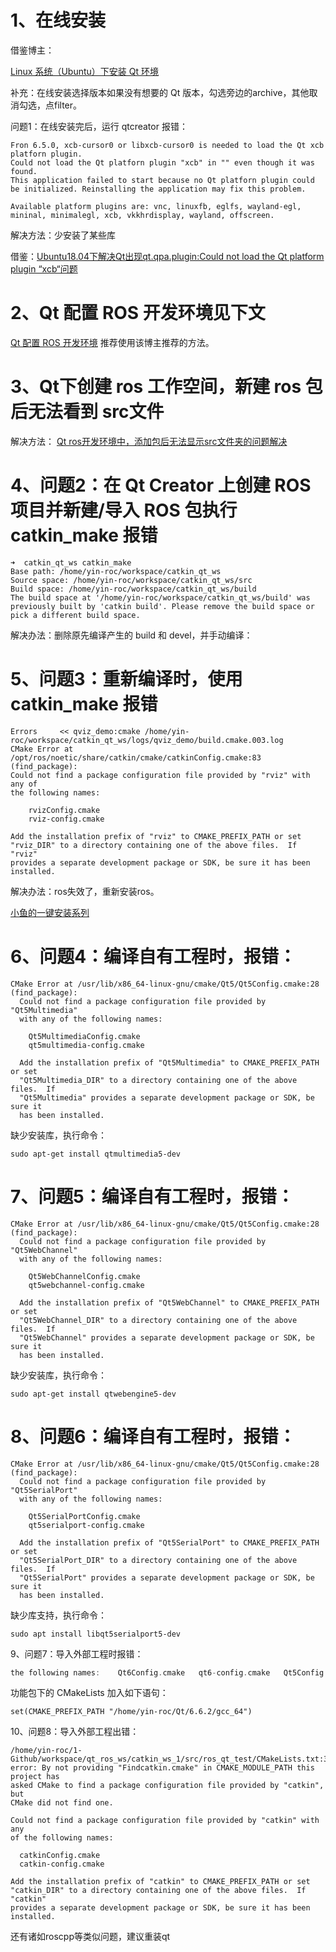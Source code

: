 # 1、在线安装

借鉴博主：

[Linux 系统（Ubuntu）下安装 Qt 环境](https://blog.csdn.net/YMGogre/article/details/130565726)

补充：在线安装选择版本如果没有想要的 Qt 版本，勾选旁边的archive，其他取消勾选，点filter。



问题1：在线安装完后，运行 qtcreator 报错：

```
Fron 6.5.0, xcb-cursor0 or libxcb-cursor0 is needed to load the Qt xcb platforn plugin.
Could not load the Qt platforn plugin "xcb" in "" even though it was found.
This application failed to start because no Qt platforn plugin could be initialized. Reinstalling the application may fix this problem.

Available platform plugins are: vnc, linuxfb, eglfs, wayland-egl, mininal, minimalegl, xcb, vkkhrdisplay, wayland, offscreen.
```

解决方法：少安装了某些库

借鉴：[Ubuntu18.04下解决Qt出现qt.qpa.plugin:Could not load the Qt platform plugin “xcb“问题](https://blog.csdn.net/LOVEmy134611/article/details/107212845/)

# 2、Qt 配置 ROS 开发环境见下文

[Qt 配置 ROS 开发环境](https://blog.csdn.net/YMGogre/article/details/130586111) 推荐使用该博主推荐的方法。



# 3、Qt下创建 ros 工作空间，新建 ros 包后无法看到 src文件

解决方法：
[Qt ros开发环境中，添加包后无法显示src文件夹的问题解决](https://blog.csdn.net/wenliang1314/article/details/81701437)



# 4、问题2：在 Qt Creator 上创建 ROS 项目并新建/导入 ROS 包执行 catkin_make 报错



```
➜  catkin_qt_ws catkin_make
Base path: /home/yin-roc/workspace/catkin_qt_ws
Source space: /home/yin-roc/workspace/catkin_qt_ws/src
Build space: /home/yin-roc/workspace/catkin_qt_ws/build
The build space at '/home/yin-roc/workspace/catkin_qt_ws/build' was previously built by 'catkin build'. Please remove the build space or pick a different build space.
```

解决办法：删除原先编译产生的 build 和 devel，并手动编译：

[https://blog.csdn.net/weixin_45813121/article/details/132010422]: https://blog.csdn.net/weixin_45813121/article/details/132010422



# 5、问题3：重新编译时，使用 catkin_make 报错

```
Errors     << qviz_demo:cmake /home/yin-roc/workspace/catkin_qt_ws/logs/qviz_demo/build.cmake.003.log
CMake Error at /opt/ros/noetic/share/catkin/cmake/catkinConfig.cmake:83 (find_package):
Could not find a package configuration file provided by "rviz" with any of
the following names:

	rvizConfig.cmake
	rviz-config.cmake

Add the installation prefix of "rviz" to CMAKE_PREFIX_PATH or set
"rviz_DIR" to a directory containing one of the above files.  If "rviz"
provides a separate development package or SDK, be sure it has been
installed.
```

解决办法：ros失效了，重新安装ros。

[小鱼的一键安装系列](https://fishros.org.cn/forum/topic/20/%E5%B0%8F%E9%B1%BC%E7%9A%84%E4%B8%80%E9%94%AE%E5%AE%89%E8%A3%85%E7%B3%BB%E5%88%97?lang=zh-CN)



# 6、问题4：编译自有工程时，报错：

```
CMake Error at /usr/lib/x86_64-linux-gnu/cmake/Qt5/Qt5Config.cmake:28 (find_package):
  Could not find a package configuration file provided by "Qt5Multimedia"
  with any of the following names:

    Qt5MultimediaConfig.cmake
    qt5multimedia-config.cmake

  Add the installation prefix of "Qt5Multimedia" to CMAKE_PREFIX_PATH or set
  "Qt5Multimedia_DIR" to a directory containing one of the above files.  If
  "Qt5Multimedia" provides a separate development package or SDK, be sure it
  has been installed.
```

缺少安装库，执行命令：

```
sudo apt-get install qtmultimedia5-dev
```



# 7、问题5：编译自有工程时，报错：

```
CMake Error at /usr/lib/x86_64-linux-gnu/cmake/Qt5/Qt5Config.cmake:28 (find_package):
  Could not find a package configuration file provided by "Qt5WebChannel"
  with any of the following names:

    Qt5WebChannelConfig.cmake
    qt5webchannel-config.cmake

  Add the installation prefix of "Qt5WebChannel" to CMAKE_PREFIX_PATH or set
  "Qt5WebChannel_DIR" to a directory containing one of the above files.  If
  "Qt5WebChannel" provides a separate development package or SDK, be sure it
  has been installed.
```

缺少安装库，执行命令：

```
sudo apt-get install qtwebengine5-dev
```



# 8、问题6：编译自有工程时，报错：

```
CMake Error at /usr/lib/x86_64-linux-gnu/cmake/Qt5/Qt5Config.cmake:28 (find_package):
  Could not find a package configuration file provided by "Qt5SerialPort"
  with any of the following names:

    Qt5SerialPortConfig.cmake
    qt5serialport-config.cmake

  Add the installation prefix of "Qt5SerialPort" to CMAKE_PREFIX_PATH or set
  "Qt5SerialPort_DIR" to a directory containing one of the above files.  If
  "Qt5SerialPort" provides a separate development package or SDK, be sure it
  has been installed.
```

缺少库支持，执行命令：

```
sudo apt install libqt5serialport5-dev
```



9、问题7：导入外部工程时报错：

```c++
the following names:    Qt6Config.cmake   qt6-config.cmake   Qt5Config.cmake   qt5-config.cmake  Add the installation prefix of &quot;QT&quot; to CMAKE_PREFIX_PATH or set &quot;QT_DIR&quot; to a directory containing one of the above files.  If &quot;QT&quot; provides a separate development package or SDK, be sure it has been installed.
```

功能包下的 CMakeLists 加入如下语句：

```
set(CMAKE_PREFIX_PATH "/home/yin-roc/Qt/6.6.2/gcc_64")
```



10、问题8：导入外部工程出错：

```
/home/yin-roc/1-Github/workspace/qt_ros_ws/catkin_ws_1/src/ros_qt_test/CMakeLists.txt:31: error: By not providing "Findcatkin.cmake" in CMAKE_MODULE_PATH this project has
asked CMake to find a package configuration file provided by "catkin", but
CMake did not find one.

Could not find a package configuration file provided by "catkin" with any
of the following names:

  catkinConfig.cmake
  catkin-config.cmake

Add the installation prefix of "catkin" to CMAKE_PREFIX_PATH or set
"catkin_DIR" to a directory containing one of the above files.  If "catkin"
provides a separate development package or SDK, be sure it has been
installed.
```

还有诸如roscpp等类似问题，建议重装qt

